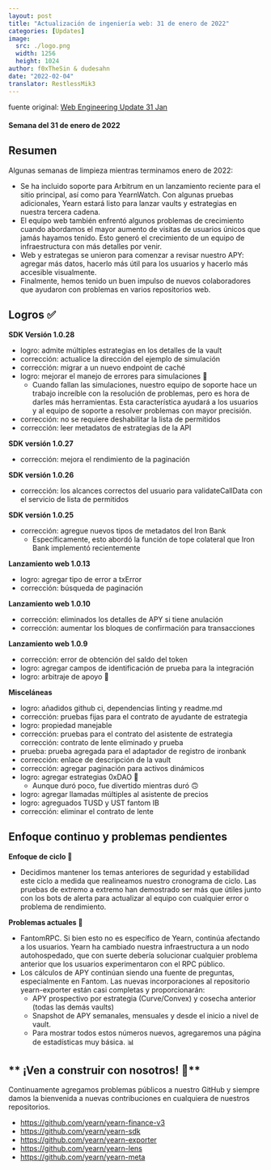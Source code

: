 ```yaml
---
layout: post
title: "Actualización de ingeniería web: 31 de enero de 2022"
categories: [Updates]
image:
  src: ./logo.png
  width: 1256
  height: 1024
author: f0xTheSin & dudesahn
date: "2022-02-04"
translator: RestlessMik3
---
```


fuente original: [Web Engineering Update 31 Jan](https://yearnweb.substack.com/p/yearn-web-engineering-update-160?s=r)

#### Semana del 31 de enero de 2022

## **Resumen**

Algunas semanas de limpieza mientras terminamos enero de 2022:

- Se ha incluido soporte para Arbitrum en un lanzamiento reciente para el sitio principal, así como para YearnWatch. Con algunas pruebas adicionales, Yearn estará listo para lanzar vaults y estrategias en nuestra tercera cadena.
- El equipo web también enfrentó algunos problemas de crecimiento cuando abordamos el mayor aumento de visitas de usuarios únicos que jamás hayamos tenido. Esto generó el crecimiento de un equipo de infraestructura con más detalles por venir.
- Web y estrategas se unieron para comenzar a revisar nuestro APY: agregar más datos, hacerlo más útil para los usuarios y hacerlo más accesible visualmente.
- Finalmente, hemos tenido un buen impulso de nuevos colaboradores que ayudaron con problemas en varios repositorios web.

## **Logros ✅**

**SDK Versión 1.0.28**

- logro: admite múltiples estrategias en los detalles de la vault
- corrección: actualice la dirección del ejemplo de simulación
- corrección: migrar a un nuevo endpoint de caché
- logro: mejorar el manejo de errores para simulaciones 🤬
    - Cuando fallan las simulaciones, nuestro equipo de soporte hace un trabajo increíble con la resolución de problemas, pero es hora de darles más herramientas. Esta característica ayudará a los usuarios y al equipo de soporte a resolver problemas con mayor precisión.
- corrección: no se requiere deshabilitar la lista de permitidos
- corrección: leer metadatos de estrategias de la API

**SDK versión 1.0.27**

- corrección: mejora el rendimiento de la paginación

**SDK versión 1.0.26**

- corrección: los alcances correctos del usuario para validateCallData con el servicio de lista de permitidos

**SDK versión 1.0.25**

- corrección: agregue nuevos tipos de metadatos del Iron Bank
    - Específicamente, esto abordó la función de tope colateral que Iron Bank implementó recientemente

**Lanzamiento web 1.0.13**

- logro: agregar tipo de error a txError
- corrección: búsqueda de paginación

**Lanzamiento web 1.0.10**

- corrección: eliminados los detalles de APY si tiene anulación
- corrección: aumentar los bloques de confirmación para transacciones

**Lanzamiento web 1.0.9**

- corrección: error de obtención del saldo del token
- logro: agregar campos de identificación de prueba para la integración
- logro: arbitraje de apoyo 🚀

**Misceláneas**

- logro: añadidos github ci, dependencias linting y readme.md 
- corrección: pruebas fijas para el contrato de ayudante de estrategia
- logro: propiedad manejable
- corrección: pruebas para el contrato del asistente de estrategia corrección: contrato de lente eliminado y prueba
- prueba: prueba agregada para el adaptador de registro de ironbank
- corrección: enlace de descripción de la vault
- corrección: agregar paginación para activos dinámicos
- logro: agregar estrategias 0xDAO 🤑
    - Aunque duró poco, fue divertido mientras duró 🙃
- logro: agregar llamadas múltiples al asistente de precios
- logro: agreguados TUSD y UST fantom IB
- corrección: eliminar el contrato de lente

## **Enfoque continuo y problemas pendientes**

**Enfoque de ciclo 🎯**

- Decidimos mantener los temas anteriores de seguridad y estabilidad este ciclo a medida que realineamos nuestro cronograma de ciclo. Las pruebas de extremo a extremo han demostrado ser más que útiles junto con los bots de alerta para actualizar al equipo con cualquier error o problema de rendimiento.

**Problemas actuales 🐛**

- FantomRPC. Si bien esto no es específico de Yearn, continúa afectando a los usuarios. Yearn ha cambiado nuestra infraestructura a un nodo autohospedado, que con suerte debería solucionar cualquier problema anterior que los usuarios experimentaron con el RPC público.
- Los cálculos de APY continúan siendo una fuente de preguntas, especialmente en Fantom. Las nuevas incorporaciones al repositorio yearn-exporter están casi completas y proporcionarán:
    - APY prospectivo por estrategia (Curve/Convex) y cosecha anterior (todas las demás vaults)
    - Snapshot de APY semanales, mensuales y desde el inicio a nivel de vault.
    - Para mostrar todos estos números nuevos, agregaremos una página de estadísticas muy básica. 📊

## ** ¡Ven a construir con nosotros! 👷**

Continuamente agregamos problemas públicos a nuestro GitHub y siempre damos la bienvenida a nuevas contribuciones en cualquiera de nuestros repositorios.

- https://github.com/yearn/yearn-finance-v3
- https://github.com/yearn/yearn-sdk
- https://github.com/yearn/yearn-exporter
- https://github.com/yearn/yearn-lens
- https://github.com/yearn/yearn-meta
